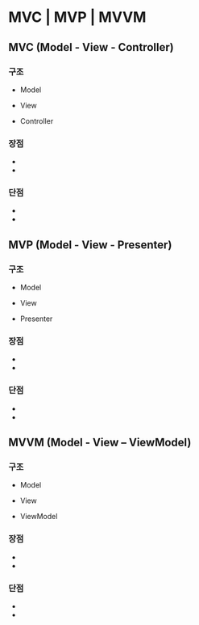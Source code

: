 # MVC | MVP | MVVM
## MVC (Model - View - Controller)
### 구조
* Model

* View

* Controller

### 장점
*
*

### 단점
*
*

## MVP (Model - View - Presenter)
### 구조
* Model

* View

* Presenter

### 장점
*
*


### 단점
*
*


## MVVM (Model - View – ViewModel)
### 구조
* Model

* View

* ViewModel

### 장점
*
*

### 단점
*
*



